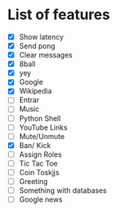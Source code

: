 # List of features

- [x] Show latency
- [x] Send pong
- [x] Clear messages
- [x] 8ball
- [x] yey
- [x] Google
- [x] Wikipedia
- [ ] Entrar
- [ ] Music
- [ ] Python Shell
- [ ] YouTube Links
- [ ] Mute/Unmute
- [x] Ban/ Kick
- [ ] Assign Roles
- [ ] Tic Tac Toe
- [ ] Coin Toskjjs
- [ ] Greeting
- [ ] Something with databases
- [ ] Google news